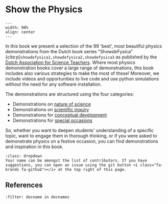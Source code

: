 # Show the Physics

```{figure} figures/cover.jpg
---
width: 90%
align: center
---
```

In this book we present a selection of the 99 'best', most beautiful physics demonstrations from the Dutch book series "Show*de*Fysica" {cite:p}`showdefysica1,showdefysica2,showdefysica3` as published by the <a href="http://nvon.nl" target="_blank">Dutch Association for Science Teachers</a>. Where most physics demonstration books cover a large range of demonstrations, this book includes also various strategies to make the most of these! Moreover, we include videos and opportunities to live code and use python simulations without the need for any software installation.

The demonstrations are structured using the four categories:
* Demonstrations on [nature of science](./demos/NOSdemos.md)
* Demonstrations on [scientific inquiry](./demos/Inquirydemos.md)
* Demonstrations for [conceptual development](./demos/Conceptdemos1.md)
* Demonstrations for [special occasions](./demos/Specialdemos.md)

So, whether you want to deepen students' understanding of a specific topic, want to engage them in thorough thinking, or if you were asked to demonstrate physics on a festive occasion, you can find demonstrations and inspiration in this book. 

```{tip}
:class: dropdown
Your name can be amongst the list of contributors. If you have suggestions, you can open an issue using the git button <i class="fa-brands fa-github"></i> at the top right of this page.
```

## References
```{bibliography}
:filter: docname in docnames
```